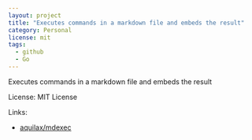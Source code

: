 ```yaml
---
layout: project
title: "Executes commands in a markdown file and embeds the result"
category: Personal
license: mit
tags:
  - github
  - Go
---
```


Executes commands in a markdown file and embeds the result

License: MIT License

Links:

* [aquilax/mdexec](https://github.com/aquilax/mdexec)
